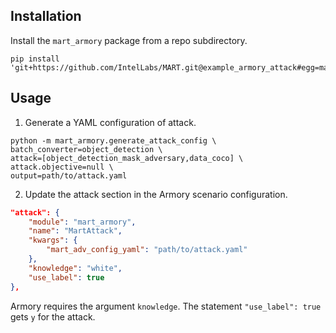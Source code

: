 ## Installation

Install the `mart_armory` package from a repo subdirectory.

```shell
pip install 'git+https://github.com/IntelLabs/MART.git@example_armory_attack#egg=mart_armory&subdirectory=examples/mart_armory'
```

## Usage

1. Generate a YAML configuration of attack.

```shell
python -m mart_armory.generate_attack_config \
batch_converter=object_detection \
attack=[object_detection_mask_adversary,data_coco] \
attack.objective=null \
output=path/to/attack.yaml
```

2. Update the attack section in the Armory scenario configuration.

```json
"attack": {
    "module": "mart_armory",
    "name": "MartAttack",
    "kwargs": {
        "mart_adv_config_yaml": "path/to/attack.yaml"
    },
    "knowledge": "white",
    "use_label": true
},
```

Armory requires the argument `knowledge`. The statement `"use_label": true` gets `y` for the attack.
